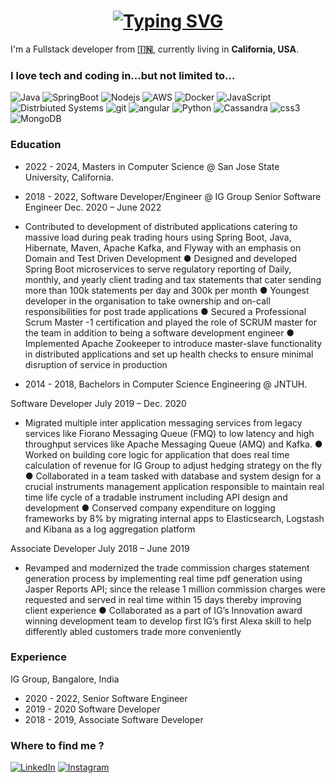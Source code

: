 <h1 align = "center">
<a href="https://git.io/typing-svg"><img src="https://readme-typing-svg.herokuapp.com?font=Fira+Code&size=75&duration=1500&pause=600&color=0CE82B&background=000000EE&center=true&vCenter=true&multiline=true&width=1920&height=384&lines=Hello+there!;My+name+is+Ashish+Khanchandani;Full+Stack+Software+Developer;Welcome+to+my+...+well+..this." alt="Typing SVG" /></a>
</h1>

<p>I'm a Fullstack developer from <b>🇮🇳</b>, currently living in <b>California, USA</b>.</p>
<h3>I love tech and coding in...but not limited to...</h3>
<p>
  <img alt="Java" src="https://img.shields.io/badge/-React-45b8d8?style=for-the-badge&logo=react&logoColor=black" />
  <img alt="SpringBoot" src="https://img.shields.io/badge/-Redux-764ABC?style=for-the-badge&logo=redux&logoColor=black" />
  <img alt="Nodejs" src="https://img.shields.io/badge/-Nodejs-43853d?style=for-the-badge&logo=Node.js&logoColor=black" />
  <img alt="AWS" src="https://img.shields.io/badge/-AWS-43853d?style=for-the-badge&logo=amazonaws&logoColor=black" />
  <img alt="Docker" src="https://img.shields.io/badge/-Docker-46a2f1?style=for-the-badge&logo=docker&logoColor=black" />
  <img alt="JavaScript" src="https://img.shields.io/badge/-TypeScript-007ACC?style=for-the-badge&logo=typescript&logoColor=black" />
  <img alt="Distrbiuted Systems" src="https://img.shields.io/badge/-Sass-CC6699?style=for-the-badge&logo=sass&logoColor=black" />
  <img alt="git" src="https://img.shields.io/badge/-Git-F05032?style=for-the-badge&logo=git&logoColor=black" />
  <img alt="angular" src="https://img.shields.io/badge/-Angular-DD0031?style=for-the-badge&logo=angular&logoColor=v" />
  <img alt="Python" src="https://img.shields.io/badge/-NPM-CB3837?style=for-the-badge&logo=npm&logoColor=black" />
  <img alt="Cassandra" src="https://img.shields.io/badge/-HTML5-E34F26?style=for-the-badge&logo=html5&logoColor=black" />
  <img alt="css3" src="https://img.shields.io/badge/-CSS3-E34F26?style=for-the-badge&logo=css3&logoColor=black" />
  <img alt="MongoDB" src="https://img.shields.io/badge/-MongoDB-13aa52?style=for-the-badge&logo=mongodb&logoColor=black" /> 
</p>

### Education

- 2022 - 2024, Masters in Computer Science @ San Jose State University, California.

- 2018 - 2022, Software Developer/Engineer @ IG Group
Senior Software Engineer                                                                              Dec. 2020 – June 2022
- Contributed to development of distributed applications catering to massive load during peak trading hours using Spring Boot, Java, Hibernate, Maven, Apache Kafka, and Flyway with an emphasis on Domain and Test Driven Development ● Designed and developed Spring Boot microservices to serve regulatory reporting of Daily, monthly, and yearly client trading and tax statements that cater sending more than 100k statements per day and 300k per month ● Youngest developer in the organisation to take ownership and on-call responsibilities for post trade applications ● Secured a Professional Scrum Master -1 certification and played the role of SCRUM master for the team in addition to being a software development engineer ● Implemented Apache Zookeeper to introduce master-slave functionality in distributed applications and set up health checks to ensure minimal disruption of service in production
- 2014 - 2018, Bachelors in Computer Science Engineering @ JNTUH.

Software Developer                                                                                    July 2019 – Dec. 2020
- Migrated multiple inter application messaging services from legacy services like Fiorano Messaging Queue (FMQ) to low latency and high throughput services like Apache Messaging Queue (AMQ) and Kafka. ● Worked on building core logic for application that does real time calculation of revenue for IG Group to adjust hedging strategy on the fly ● Collaborated in a team tasked with database and system design for a crucial instruments management application responsible to maintain real time life cycle of a tradable instrument including API design and development ● Conserved company expenditure on logging frameworks by 8% by migrating internal apps to Elasticsearch, Logstash and Kibana as a log aggregation platform

Associate Developer                                                                                   July 2018 – June 2019
- Revamped and modernized the trade commission charges statement generation process by implementing real time pdf generation using Jasper Reports API; since the release 1 million commission charges were requested and served in real time within 15 days thereby improving client experience ● Collaborated as a part of IG’s Innovation award winning development team to develop first IG’s first Alexa skill to help differently abled customers trade more conveniently


### Experience

IG Group, Bangalore, India
- 2020 - 2022, Senior Software Engineer 
- 2019 - 2020  Software Developer  
- 2018 - 2019, Associate Software Developer 

<h3>Where to find me ?</h3>
<p>
  <a href="https://www.linkedin.com/in/ashish-khanchandani/" target="_blank"><img alt="LinkedIn" src="https://img.shields.io/badge/linkedin-%230077B5.svg?&style=for-the-badge&logo=linkedin&logoColor=white" /></a> <a href="https://instagram.com/ashish.___?igshid=YmMyMTA2M2Y=" target="_blank"><img alt="Instagram" src="https://img.shields.io/badge/instagram-%2312100E.svg?&style=for-the-badge&logo=instagram&logoColor=white" /></a>
</p>
